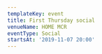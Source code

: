 ```yaml
---
templateKey: event
title: First Thursday social
venueName: HOME MCR
eventType: Social
startsAt: '2019-11-07 20:00'
---
```

